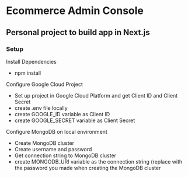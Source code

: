 # Ecommerce Admin Console

## Personal project to build app in Next.js

### Setup

Install Dependencies
* npm install

Configure Google Cloud Project
* Set up project in Google Cloud Platform and get Client ID and Client Secret
* create .env file locally
* create GOOGLE_ID variable as Client ID
* create GOOGLE_SECRET variable as Client Secret

Configure MongoDB on local environment
* Create MongoDB cluster
* Create username and password
* Get connection string to MongoDB cluster
* create MONGODB_URI variable as the connection string (replace <password> with the password you made when creating the MongoDB cluster
